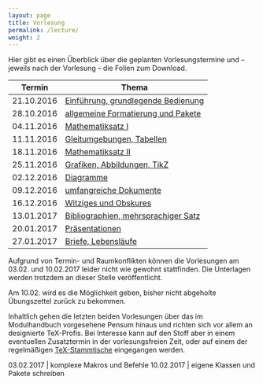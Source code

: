 ```yaml
---
layout: page
title: Vorlesung
permalink: /lecture/
weight: 2
---
```


Hier gibt es einen Überblick über die geplanten Vorlesungstermine und – jeweils nach der Vorlesung – die Folien zum Download.

Termin     | Thema
-----------|-----------------------------------------------------------------------
21.10.2016 | [Einführung, grundlegende Bedienung](./00_einfuehrung_grundlagen.pdf)
28.10.2016 | [allgemeine Formatierung und Pakete](./01_formatierung_pakete.pdf)
04.11.2016 | [Mathematiksatz I](./02_mathesatz_i.pdf)
11.11.2016 | [Gleitumgebungen, Tabellen](./03_gleitumgebungen_tabellen.pdf)
18.11.2016 | [Mathematiksatz II](./04_mathesatz_ii.pdf)
25.11.2016 | [Grafiken, Abbildungen, TikZ](./05_grafiken_abbildungen_tikz.pdf)
02.12.2016 | [Diagramme](./06_diagramme.pdf)
09.12.2016 | [umfangreiche Dokumente](./07_umfangreiche_dokumente.pdf)
16.12.2016 | [Witziges und Obskures](./W_witziges_obskures.pdf)
13.01.2017 | [Bibliographien, mehrsprachiger Satz](./08_bibliografien_mehrsprachigkeit.pdf)
20.01.2017 | [Präsentationen](./09_praesentationen.pdf)
27.01.2017 | [Briefe, Lebensläufe](./10_brief_lebenslauf.pdf)

Aufgrund von Termin- und Raumkonflikten können die Vorlesungen am 03.02. und 10.02.2017 leider nicht wie gewohnt stattfinden. Die Unterlagen werden trotzdem an dieser Stelle veröffentlicht.

Am 10.02. wird es die Möglichkeit geben, bisher nicht abgeholte Übungszettel zurück zu bekommen.

Inhaltlich gehen die letzten beiden Vorlesungen über das im Modulhandbuch vorgesehene Pensum hinaus und richten sich vor allem an designierte TeX-Profis. Bei Interesse kann auf den Stoff aber in einem eventuellen Zusatztermin in der vorlesungsfreien Zeit, oder auf einem der regelmäßigen  [TeX-Stammtische](http://projekte.dante.de/Stammtische/Heidelberg) eingegangen werden.

03.02.2017 | komplexe Makros und Befehle
10.02.2017 | eigene Klassen und Pakete schreiben
